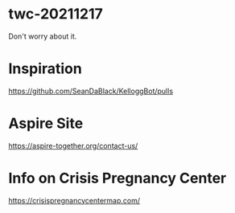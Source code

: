 # twc-20211217
Don't worry about it.

# Inspiration 
https://github.com/SeanDaBlack/KelloggBot/pulls 

# Aspire Site
https://aspire-together.org/contact-us/

# Info on Crisis Pregnancy Center
https://crisispregnancycentermap.com/